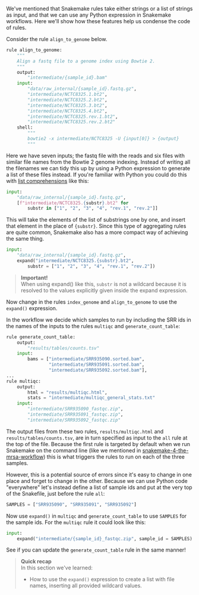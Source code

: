 We've mentioned that Snakemake rules take either strings or a list of strings as
input, and that we can use any Python expression in Snakemake workflows. 
Here we'll show how these features help us condense the code of rules.

Consider the rule `align_to_genome` below.

```python
rule align_to_genome:
    """
    Align a fastq file to a genome index using Bowtie 2.
    """
    output:
        "intermediate/{sample_id}.bam"
    input:
        "data/raw_internal/{sample_id}.fastq.gz",
        "intermediate/NCTC8325.1.bt2",
        "intermediate/NCTC8325.2.bt2",
        "intermediate/NCTC8325.3.bt2",
        "intermediate/NCTC8325.4.bt2",
        "intermediate/NCTC8325.rev.1.bt2",
        "intermediate/NCTC8325.rev.2.bt2"
    shell:
        """
        bowtie2 -x intermediate/NCTC8325 -U {input[0]} > {output}
        """
```

Here we have seven inputs; the fastq file with the reads and six files with
similar file names from the Bowtie 2 genome indexing. Instead of writing all 
the filenames we can tidy this up by using a Python expression to generate a 
list of these files instead. If you're familiar with Python you could do 
this with 
[list comprehensions](https://docs.python.org/3/tutorial/datastructures.html#list-comprehensions)
like this:

```python
input:
    "data/raw_internal/{sample_id}.fastq.gz",
    [f"intermediate/NCTC8325.{substr}.bt2" for
        substr in ["1", "2", "3", "4", "rev.1", "rev.2"]]
```

This will take the elements of the list of substrings one by one, and insert
that element in the place of `{substr}`. Since this type of aggregating
rules are quite common, Snakemake also has a more compact way of achieving the
same thing.

```python
input:
    "data/raw_internal/{sample_id}.fastq.gz",
    expand("intermediate/NCTC8325.{substr}.bt2",
        substr = ["1", "2", "3", "4", "rev.1", "rev.2"])
```

> **Important!** <br>
> When using expand() like this, `substr` is not a wildcard because it is 
> resolved to the values explicitly given inside the expand expression.

Now change in the rules `index_genome` and `align_to_genome` to use the
`expand()` expression.

In the workflow we decide which samples to run by including the SRR ids in the
names of the inputs to the rules `multiqc` and `generate_count_table`:

```python
rule generate_count_table:
    output:
        "results/tables/counts.tsv"
    input:
        bams = ["intermediate/SRR935090.sorted.bam", 
                "intermediate/SRR935091.sorted.bam", 
                "intermediate/SRR935092.sorted.bam"],
...
rule multiqc:
    output:
        html = "results/multiqc.html",
        stats = "intermediate/multiqc_general_stats.txt"
    input:
        "intermediate/SRR935090_fastqc.zip",
        "intermediate/SRR935091_fastqc.zip",
        "intermediate/SRR935092_fastqc.zip"

```

The output files from these two rules, `results/multiqc.html` and  
`results/tables/counts.tsv`, are in turn specified as input to the `all` rule
at the top of the file. Because the first rule is targeted by default when 
we run Snakemake on the command line (like we mentioned in 
[snakemake-4-the-mrsa-workflow](snakemake-4-the-mrsa-workflow)) this 
is what triggers the rules to run on each of the three samples.

However, this is a potential source of errors since it's easy to change in one 
place and forget to change in the other. Because we can use Python code 
"everywhere" let's instead define a list of sample ids and put at the very 
top of the Snakefile, just before the rule `all`:

```python
SAMPLES = ["SRR935090", "SRR935091", "SRR935092"]
```

Now use `expand()` in `multiqc` and `generate_count_table` to use `SAMPLES` for
the sample ids. For the `multiqc` rule it could look like this:

```python
input:
    expand("intermediate/{sample_id}_fastqc.zip", sample_id = SAMPLES)
```

See if you can update the `generate_count_table` rule in the same manner!

> **Quick recap** <br>
> In this section we've learned:
>
> - How to use the `expand()` expression to create a list with file names, 
>   inserting all provided wildcard values.